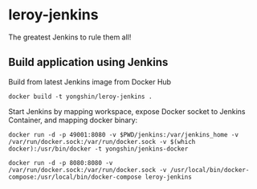 # leroy-jenkins

The greatest Jenkins to rule them all!

## Build application using Jenkins

Build from latest Jenkins image from Docker Hub

```
docker build -t yongshin/leroy-jenkins .
```

Start Jenkins by mapping workspace, expose Docker socket to Jenkins Container, and mapping docker binary:

```
docker run -d -p 49001:8080 -v $PWD/jenkins:/var/jenkins_home -v /var/run/docker.sock:/var/run/docker.sock -v $(which docker):/usr/bin/docker -t yongshin/jenkins-docker

docker run -d -p 8080:8080 -v /var/run/docker.sock:/var/run/docker.sock -v /usr/local/bin/docker-compose:/usr/local/bin/docker-compose leroy-jenkins
```
